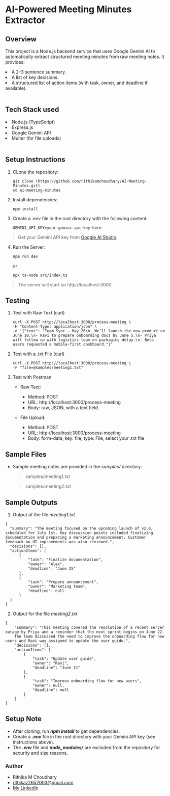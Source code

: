 # AI-Powered Meeting Minutes Extractor
## **Overview** 
This project is a Node.js backend service that uses Google Gemini AI to automatically extract structured meeting minutes from raw meeting notes. It provides:
<li> A 2–3 sentence summary. </li>
<li> A list of key decisions. </li>
<li> A structured list of action items (with task, owner, and deadline if available). </li> <br>

## **Tech Stack used**
<li>Node.js (TypeScript)</li>
<li>Express.js</li>
<li>Google Gemini API</li>
<li>Multer (for file uploads)</li> <br>

## **Setup Instructions** <br>
1. CLone the repository:
   
   ```
   git clone (https://github.com/rithikamchoudhary/AI-Meeting-Minutes.git)
   cd ai-meeting-minutes
   ```
2. Install dependencies:

   ```
   npm install
   ```
3. Create a .env file in the root directory with the following content:

   ```
   GEMINI_API_KEY=your-gemini-api-key-here
   ```
  > Get your Gemini API key from [Google AI Studio](https://aistudio.google.com/app/apikey).

4. Run the Server:
   
   ```
   npm run dev
   ```
   or
   ```
   npx ts-node src/index.ts
   ```
> The server will start on http://localhost:3000

## **Testing**
1. Test with Raw Text (curl)
   
   ```
   curl -X POST http://localhost:3000/process-meeting \
   -H "Content-Type: application/json" \
   -d '{"text": "Team Sync – May 26\n- We’ll launch the new product on June 10.\n- Ravi to prepare onboarding docs by June 5.\n- Priya will follow up with logistics team on packaging delay.\n- Beta users requested a mobile-first dashboard."}'
   ```

2. Test with a .txt File (curl)
   
   ```
   curl -X POST http://localhost:3000/process-meeting \
   -F "file=@samples/meeting1.txt"
   ```
4. Test with Postman
   
   - Raw Text: <br>
   
      + Method: POST <br>
      + URL: http://localhost:3000/process-meeting <br>
      + Body: raw, JSON, with a text field <br>
      
   - File Upload: <br>
   
     + Method: POST <br>
     + URL: http://localhost:3000/process-meeting <br>
     + Body: form-data, key: file, type: File, select your .txt file

## Sample Files

- Sample meeting notes are provided in the _samples/_ directory: <br>

    > samples/meeting1.txt
    
    > samples/meeting2.txt

## Sample Outputs

1. Output of the file _meeting1.txt_
   
  ```
{
    "summary": "The meeting focused on the upcoming launch of v2.0, scheduled for July 1st. Key discussion points included finalizing documentation and preparing a marketing announcement. Customer feedback on UI improvements was also reviewed.",
    "decisions": [],
    "actionItems": [
        {
            "task": "Finalize documentation",
            "owner": "Alex",
            "deadline": "June 25"
        },
        {
            "task": "Prepare announcement",
            "owner": "Marketing team",
            "deadline": null
        }
    ]
}
 ```

2. Output for the file _meeting2.txt_
   
```
{
    "summary": "This meeting covered the resolution of a recent server outage by Priya and a reminder that the next sprint begins on June 22.
    The team discussed the need to improve the onboarding flow for new users and Ravi was assigned to update the user guide.",
    "decisions": [],
    "actionItems": [
        {
            "task": "Update user guide",
            "owner": "Ravi",
            "deadline": "June 21"
        },
        {
            "task": "Improve onboarding flow for new users",
            "owner": null,
            "deadline": null
        }
    ]
}
```

## Setup Note

- After cloning, run ***npm install*** to get dependencies.
- Create a ***.env*** file in the root directory with your Gemini API key (see instructions above).
- The ***.env*** file and ***node_modules/*** are excluded from the repository for security and size reasons.


### Author

- Rithika M Choudhary
- rithikaz2652003@gmail.com
- [My LinkedIn](https://www.linkedin.com/in/rithikachoudhary/)









   
